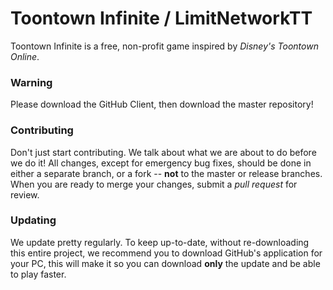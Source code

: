 Toontown Infinite / LimitNetworkTT
=================
Toontown Infinite is a free, non-profit game inspired by _Disney's Toontown Online_.

### Warning ###
Please download the GitHub Client, then download the master repository!

### Contributing ###
Don't just start contributing. We talk about what we are about to do before we do it! All changes, except for emergency bug fixes, should be done in either a separate branch, or a fork -- **not** to the master or release branches. When you are ready to merge your changes, submit a _pull request_ for review.  

### Updating ###
We update pretty regularly. To keep up-to-date, without re-downloading this entire project, we recommend you to download GitHub's application for your PC, this will make it so you can download **only** the update and be able to play faster.
